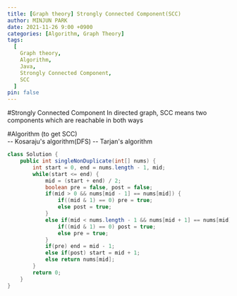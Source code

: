 ```yaml
---
title: [Graph theory] Strongly Connected Component(SCC)
author: MINJUN PARK
date: 2021-11-26 9:00 +0900
categories: [Algorithm, Graph Theory]
tags:
  [
    Graph theory,
    Algorithm,
    Java,
    Strongly Connected Component,
    SCC
  ]
pin: false
---
```


#Strongly Connected Component 
In directed graph,
SCC means two components which are reachable in both ways 

#Algorithm (to get SCC)  
-- Kosaraju's algorithm(DFS)
-- Tarjan's algorithm


```java
class Solution {
    public int singleNonDuplicate(int[] nums) {
        int start = 0, end = nums.length - 1, mid;
        while(start <= end) {
            mid = (start + end) / 2;
            boolean pre = false, post = false;
            if(mid > 0 && nums[mid - 1] == nums[mid]) {
                if((mid & 1) == 0) pre = true;
                else post = true;
            }
            else if(mid < nums.length - 1 && nums[mid + 1] == nums[mid]) {
                if((mid & 1) == 0) post = true;
                else pre = true;
            }
            if(pre) end = mid - 1;
            else if(post) start = mid + 1;
            else return nums[mid];
        }
        return 0;
    }
}
```